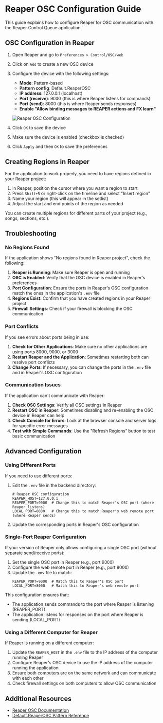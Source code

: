 # Reaper OSC Configuration Guide

This guide explains how to configure Reaper for OSC communication with the Reaper Control Queue application.

## OSC Configuration in Reaper

1. Open Reaper and go to `Preferences > Control/OSC/web`
2. Click on `Add` to create a new OSC device
3. Configure the device with the following settings:
   - **Mode**: Pattern-based
   - **Pattern config**: Default.ReaperOSC
   - **IP address**: 127.0.0.1 (localhost)
   - **Port (receive)**: 9000 (this is where Reaper listens for commands)
   - **Port (send)**: 8000 (this is where Reaper sends responses)
   - **Enable "Allow binding messages to REAPER actions and FX learn"**

   ![Reaper OSC Configuration](https://i.imgur.com/example.png) <!-- Replace with actual screenshot if available -->

4. Click `OK` to save the device
5. Make sure the device is enabled (checkbox is checked)
6. Click `Apply` and then `OK` to save the preferences

## Creating Regions in Reaper

For the application to work properly, you need to have regions defined in your Reaper project:

1. In Reaper, position the cursor where you want a region to start
2. Press `Shift+R` or right-click on the timeline and select "Insert region"
3. Name your region (this will appear in the setlist)
4. Adjust the start and end points of the region as needed

You can create multiple regions for different parts of your project (e.g., songs, sections, etc.).

## Troubleshooting

### No Regions Found

If the application shows "No regions found in Reaper project", check the following:

1. **Reaper is Running**: Make sure Reaper is open and running
2. **OSC is Enabled**: Verify that the OSC device is enabled in Reaper's preferences
3. **Port Configuration**: Ensure the ports in Reaper's OSC configuration match the ones in the application's `.env` file
4. **Regions Exist**: Confirm that you have created regions in your Reaper project
5. **Firewall Settings**: Check if your firewall is blocking the OSC communication

### Port Conflicts

If you see errors about ports being in use:

1. **Check for Other Applications**: Make sure no other applications are using ports 8000, 9000, or 3000
2. **Restart Reaper and the Application**: Sometimes restarting both can resolve port conflicts
3. **Change Ports**: If necessary, you can change the ports in the `.env` file and in Reaper's OSC configuration

### Communication Issues

If the application can't communicate with Reaper:

1. **Check OSC Settings**: Verify all OSC settings in Reaper
2. **Restart OSC in Reaper**: Sometimes disabling and re-enabling the OSC device in Reaper can help
3. **Check Console for Errors**: Look at the browser console and server logs for specific error messages
4. **Test with Simple Commands**: Use the "Refresh Regions" button to test basic communication

## Advanced Configuration

### Using Different Ports

If you need to use different ports:

1. Edit the `.env` file in the backend directory:
   ```
   # Reaper OSC configuration
   REAPER_HOST=127.0.0.1
   REAPER_PORT=9000  # Change this to match Reaper's OSC port (where Reaper listens)
   LOCAL_PORT=8000   # Change this to match Reaper's web remote port (where Reaper sends)
   ```

2. Update the corresponding ports in Reaper's OSC configuration

### Single-Port Reaper Configuration

If your version of Reaper only allows configuring a single OSC port (without separate send/receive ports):

1. Set the single OSC port in Reaper (e.g., port 9000)
2. Configure the web remote port in Reaper (e.g., port 8000)
3. Update the `.env` file to match:
   ```
   REAPER_PORT=9000  # Match this to Reaper's OSC port
   LOCAL_PORT=8000   # Match this to Reaper's web remote port
   ```

This configuration ensures that:
- The application sends commands to the port where Reaper is listening (REAPER_PORT)
- The application listens for responses on the port where Reaper is sending (LOCAL_PORT)

### Using a Different Computer for Reaper

If Reaper is running on a different computer:

1. Update the `REAPER_HOST` in the `.env` file to the IP address of the computer running Reaper
2. Configure Reaper's OSC device to use the IP address of the computer running the application
3. Ensure both computers are on the same network and can communicate with each other
4. Check firewall settings on both computers to allow OSC communication

## Additional Resources

- [Reaper OSC Documentation](https://www.reaper.fm/sdk/osc/osc.php)
- [Default.ReaperOSC Pattern Reference](https://www.reaper.fm/sdk/osc/osc.php#pattern_based_osc)